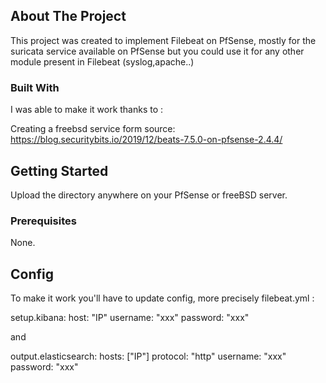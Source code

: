 
<!-- ABOUT THE PROJECT -->
## About The Project

This project was created to implement Filebeat on PfSense, mostly for the suricata service available on PfSense but you could use it for any other module present in Filebeat (syslog,apache..)

### Built With
I was able to make it work thanks to : 

Creating a freebsd service form source:
https://blog.securitybits.io/2019/12/beats-7.5.0-on-pfsense-2.4.4/


<!-- GETTING STARTED -->
## Getting Started
Upload the directory anywhere on your PfSense or freeBSD server.

### Prerequisites
None.


<!-- USAGE EXAMPLES -->
## Config

To make it work you'll have to update config, more precisely filebeat.yml :

setup.kibana:
  host: "IP"
  username: "xxx"
  password: "xxx"

and 

output.elasticsearch:
  hosts: ["IP"]
  protocol: "http"
  username: "xxx"
  password: "xxx"


